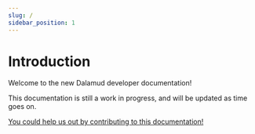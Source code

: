 ```yaml
---
slug: /
sidebar_position: 1
---
```


# Introduction

Welcome to the new Dalamud developer documentation!

This documentation is still a work in progress, and will be updated as time goes
on.

[You could help us out by contributing to this documentation!](https://github.com/goatcorp/dalamud-docs)
